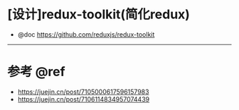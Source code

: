 # [设计]redux-toolkit(简化redux)

- @doc https://github.com/reduxjs/redux-toolkit

---

# 参考 @ref

- https://juejin.cn/post/7105000617596157983
- https://juejin.cn/post/7106114834957074439